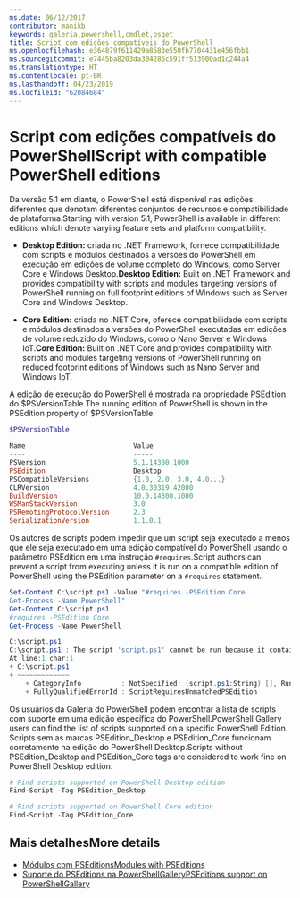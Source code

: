 ```yaml
---
ms.date: 06/12/2017
contributor: manikb
keywords: galeria,powershell,cmdlet,psget
title: Script com edições compatíveis do PowerShell
ms.openlocfilehash: e364879f611429a8583e550fb7704431e456fbb1
ms.sourcegitcommit: e7445ba8203da304286c591ff513900ad1c244a4
ms.translationtype: HT
ms.contentlocale: pt-BR
ms.lasthandoff: 04/23/2019
ms.locfileid: "62084684"
---
```

# <a name="script-with-compatible-powershell-editions"></a><span data-ttu-id="c9137-103">Script com edições compatíveis do PowerShell</span><span class="sxs-lookup"><span data-stu-id="c9137-103">Script with compatible PowerShell editions</span></span>

<span data-ttu-id="c9137-104">Da versão 5.1 em diante, o PowerShell está disponível nas edições diferentes que denotam diferentes conjuntos de recursos e compatibilidade de plataforma.</span><span class="sxs-lookup"><span data-stu-id="c9137-104">Starting with version 5.1, PowerShell is available in different editions which denote varying feature sets and platform compatibility.</span></span>

- <span data-ttu-id="c9137-105">**Desktop Edition:** criada no .NET Framework, fornece compatibilidade com scripts e módulos destinados a versões do PowerShell em execução em edições de volume completo do Windows, como Server Core e Windows Desktop.</span><span class="sxs-lookup"><span data-stu-id="c9137-105">**Desktop Edition:** Built on .NET Framework and provides compatibility with scripts and modules targeting versions of PowerShell running on full footprint editions of Windows such as Server Core and Windows Desktop.</span></span>

- <span data-ttu-id="c9137-106">**Core Edition:** criada no .NET Core, oferece compatibilidade com scripts e módulos destinados a versões do PowerShell executadas em edições de volume reduzido do Windows, como o Nano Server e Windows IoT.</span><span class="sxs-lookup"><span data-stu-id="c9137-106">**Core Edition:** Built on .NET Core and provides compatibility with scripts and modules targeting versions of PowerShell running on reduced footprint editions of Windows such as Nano Server and Windows IoT.</span></span>

<span data-ttu-id="c9137-107">A edição de execução do PowerShell é mostrada na propriedade PSEdition do $PSVersionTable.</span><span class="sxs-lookup"><span data-stu-id="c9137-107">The running edition of PowerShell is shown in the PSEdition property of $PSVersionTable.</span></span>

```powershell
$PSVersionTable

Name                           Value
----                           -----
PSVersion                      5.1.14300.1000
PSEdition                      Desktop
PSCompatibleVersions           {1.0, 2.0, 3.0, 4.0...}
CLRVersion                     4.0.30319.42000
BuildVersion                   10.0.14300.1000
WSManStackVersion              3.0
PSRemotingProtocolVersion      2.3
SerializationVersion           1.1.0.1
```

<span data-ttu-id="c9137-108">Os autores de scripts podem impedir que um script seja executado a menos que ele seja executado em uma edição compatível do PowerShell usando o parâmetro PSEdition em uma instrução `#requires`.</span><span class="sxs-lookup"><span data-stu-id="c9137-108">Script authors can prevent a script from executing unless it is run on a compatible edition of PowerShell using the PSEdition parameter on a `#requires` statement.</span></span>

```powershell
Set-Content C:\script.ps1 -Value "#requires -PSEdition Core
Get-Process -Name PowerShell"
Get-Content C:\script.ps1
#requires -PSEdition Core
Get-Process -Name PowerShell

C:\script.ps1
C:\script.ps1 : The script 'script.ps1' cannot be run because it contained a "#requires" statement for PowerShell editions 'Core'. The edition of PowerShell that is required by the script does not match the currently running PowerShell Desktop edition.
At line:1 char:1
+ C:\script.ps1
+ ~~~~~~~~~~~~~
    + CategoryInfo          : NotSpecified: (script.ps1:String) [], RuntimeException
    + FullyQualifiedErrorId : ScriptRequiresUnmatchedPSEdition
```

<span data-ttu-id="c9137-109">Os usuários da Galeria do PowerShell podem encontrar a lista de scripts com suporte em uma edição específica do PowerShell.</span><span class="sxs-lookup"><span data-stu-id="c9137-109">PowerShell Gallery users can find the list of scripts supported on a specific PowerShell Edition.</span></span>
<span data-ttu-id="c9137-110">Scripts sem as marcas PSEdition_Desktop e PSEdition_Core funcionam corretamente na edição do PowerShell Desktop.</span><span class="sxs-lookup"><span data-stu-id="c9137-110">Scripts without PSEdition_Desktop and PSEdition_Core tags are considered to work fine on PowerShell Desktop edition.</span></span>

```powershell
# Find scripts supported on PowerShell Desktop edition
Find-Script -Tag PSEdition_Desktop

# Find scripts supported on PowerShell Core edition
Find-Script -Tag PSEdition_Core
```

## <a name="more-details"></a><span data-ttu-id="c9137-111">Mais detalhes</span><span class="sxs-lookup"><span data-stu-id="c9137-111">More details</span></span>

- [<span data-ttu-id="c9137-112">Módulos com PSEditions</span><span class="sxs-lookup"><span data-stu-id="c9137-112">Modules with PSEditions</span></span>](module-psedition-support.md)
- [<span data-ttu-id="c9137-113">Suporte do PSEditions na PowerShellGallery</span><span class="sxs-lookup"><span data-stu-id="c9137-113">PSEditions support on PowerShellGallery</span></span>](../how-to/finding-packages/searching-by-compatibility.md)
